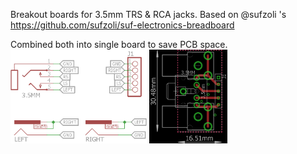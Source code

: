 Breakout boards for 3.5mm TRS & RCA jacks. Based on @sufzoli 's https://github.com/sufzoli/suf-electronics-breadboard

Combined both into single board to save PCB space.
<img src="3.5mm_RCA_breakout.sch.png" alt=".sch" height="150px"> <img src="3.5mm_RCA_breakout.brd.png" alt=".sch" height="150px">
